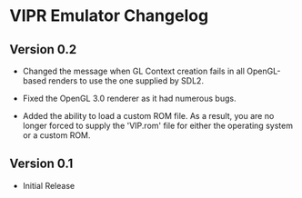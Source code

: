 # VIPR Emulator Changelog

## Version 0.2

- Changed the message when GL Context creation fails in all OpenGL-based renders to use the one supplied by SDL2.

- Fixed the OpenGL 3.0 renderer as it had numerous bugs.

- Added the ability to load a custom ROM file.  As a result, you are no longer forced to supply the 'VIP.rom' file for either the operating system or a custom ROM.

## Version 0.1

- Initial Release
